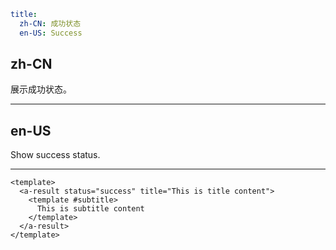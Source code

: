 ```yaml
title:
  zh-CN: 成功状态
  en-US: Success
```

## zh-CN

展示成功状态。

---

## en-US

Show success status.

---

```vue
<template>
  <a-result status="success" title="This is title content">
    <template #subtitle>
      This is subtitle content
    </template>
  </a-result>
</template>
```
